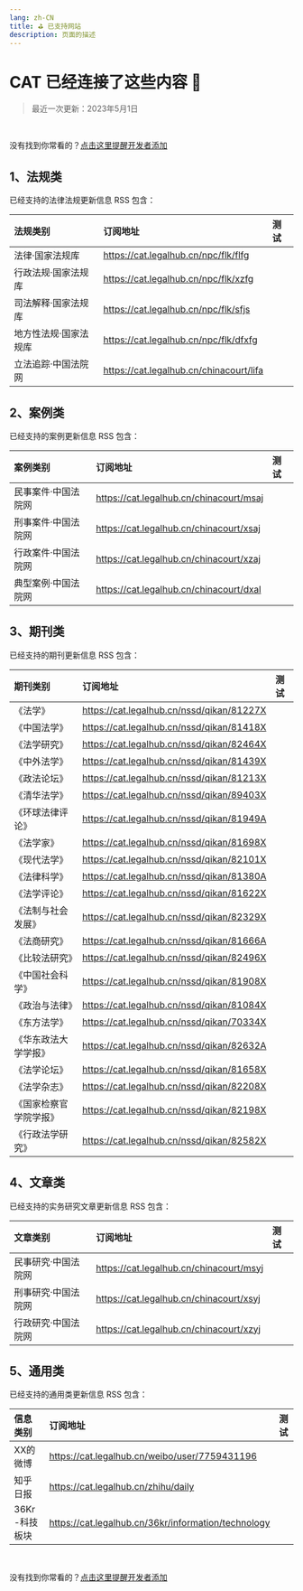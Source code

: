 ```yaml
---
lang: zh-CN
title: ⛳️ 已支持网站
description: 页面的描述
---
```


# CAT 已经连接了这些内容 🎉

> 最近一次更新：2023年5月1日

<br/>

没有找到你常看的？[点击这里提醒开发者添加](https://www.wjx.cn/vm/rvf994Z.aspx# )


## 1、法规类

已经支持的法律法规更新信息 RSS 包含：

| 法规类别              | 订阅地址                                | 测试                                        |
| :-------------------- | :-------------------------------------- | :------------------------------------------ |
| 法律·国家法规库       | https://cat.legalhub.cn/npc/flk/flfg    | [](https://cat.legalhub.cn/npc/flk/flfg)    |
| 行政法规·国家法规库   | https://cat.legalhub.cn/npc/flk/xzfg    | [](https://cat.legalhub.cn/npc/flk/xzfg)    |
| 司法解释·国家法规库   | https://cat.legalhub.cn/npc/flk/sfjs    | [](https://cat.legalhub.cn/npc/flk/sfjs)    |
| 地方性法规·国家法规库 | https://cat.legalhub.cn/npc/flk/dfxfg   | [](https://cat.legalhub.cn/npc/flk/dfxfg)   |
| 立法追踪·中国法院网   | https://cat.legalhub.cn/chinacourt/lifa | [](https://cat.legalhub.cn/chinacourt/lifa) |

## 2、案例类

已经支持的案例更新信息 RSS 包含：

| 案例类别     | 订阅地址                                | 测试                                        |
| :------------------ | :--------------------------------------- | :------------------------------------------- |
| 民事案件·中国法院网 | https://cat.legalhub.cn/chinacourt/msaj | [](https://cat.legalhub.cn/chinacourt/msaj) |
| 刑事案件·中国法院网 | https://cat.legalhub.cn/chinacourt/xsaj | [](https://cat.legalhub.cn/chinacourt/xsaj) |
| 行政案件·中国法院网 | https://cat.legalhub.cn/chinacourt/xzaj | [](https://cat.legalhub.cn/chinacourt/xzaj) |
| 典型案例·中国法院网 | https://cat.legalhub.cn/chinacourt/dxal | [](https://cat.legalhub.cn/chinacourt/dxal) |



## 3、期刊类

已经支持的期刊更新信息 RSS 包含：

| 期刊类别               | 订阅地址                                  | 测试                                          |
| :--------------------- | :---------------------------------------- | :-------------------------------------------- |
| 《法学》               | https://cat.legalhub.cn/nssd/qikan/81227X | [](https://cat.legalhub.cn/nssd/qikan/81227X) |
| 《中国法学》           | https://cat.legalhub.cn/nssd/qikan/81418X | [](https://cat.legalhub.cn/nssd/qikan/81418X) |
| 《法学研究》           | https://cat.legalhub.cn/nssd/qikan/82464X | [](https://cat.legalhub.cn/nssd/qikan/82464X) |
| 《中外法学》           | https://cat.legalhub.cn/nssd/qikan/81439X | [](https://cat.legalhub.cn/nssd/qikan/81439X) |
| 《政法论坛》           | https://cat.legalhub.cn/nssd/qikan/81213X | [](https://cat.legalhub.cn/nssd/qikan/81213X) |
| 《清华法学》           | https://cat.legalhub.cn/nssd/qikan/89403X | [](https://cat.legalhub.cn/nssd/qikan/89403X) |
| 《环球法律评论》       | https://cat.legalhub.cn/nssd/qikan/81949A | [](https://cat.legalhub.cn/nssd/qikan/81949A) |
| 《法学家》             | https://cat.legalhub.cn/nssd/qikan/81698X | [](https://cat.legalhub.cn/nssd/qikan/81698X) |
| 《现代法学》           | https://cat.legalhub.cn/nssd/qikan/82101X | [](https://cat.legalhub.cn/nssd/qikan/82101X) |
| 《法律科学》           | https://cat.legalhub.cn/nssd/qikan/81380A | [](https://cat.legalhub.cn/nssd/qikan/81380A) |
| 《法学评论》           | https://cat.legalhub.cn/nssd/qikan/81622X | [](https://cat.legalhub.cn/nssd/qikan/81622X) |
| 《法制与社会发展》     | https://cat.legalhub.cn/nssd/qikan/82329X | [](https://cat.legalhub.cn/nssd/qikan/82329X) |
| 《法商研究》           | https://cat.legalhub.cn/nssd/qikan/81666A | [](https://cat.legalhub.cn/nssd/qikan/81666A) |
| 《比较法研究》         | https://cat.legalhub.cn/nssd/qikan/82496X | [](https://cat.legalhub.cn/nssd/qikan/82496X) |
| 《中国社会科学》       | https://cat.legalhub.cn/nssd/qikan/81908X | [](https://cat.legalhub.cn/nssd/qikan/81908X) |
| 《政治与法律》         | https://cat.legalhub.cn/nssd/qikan/81084X | [](https://cat.legalhub.cn/nssd/qikan/81084X) |
| 《东方法学》           | https://cat.legalhub.cn/nssd/qikan/70334X | [](https://cat.legalhub.cn/nssd/qikan/70334X) |
| 《华东政法大学学报》   | https://cat.legalhub.cn/nssd/qikan/82632A | [](https://cat.legalhub.cn/nssd/qikan/82632A) |
| 《法学论坛》           | https://cat.legalhub.cn/nssd/qikan/81658X | [](https://cat.legalhub.cn/nssd/qikan/81658X) |
| 《法学杂志》           | https://cat.legalhub.cn/nssd/qikan/82208X | [](https://cat.legalhub.cn/nssd/qikan/82208X) |
| 《国家检察官学院学报》 | https://cat.legalhub.cn/nssd/qikan/82198X | [](https://cat.legalhub.cn/nssd/qikan/82198X) |
| 《行政法学研究》       | https://cat.legalhub.cn/nssd/qikan/82582X | [](https://cat.legalhub.cn/nssd/qikan/82582X) |



## 4、文章类

已经支持的实务研究文章更新信息 RSS 包含：

| 文章类别            | 订阅地址                                | 测试                                        |
| :------------------ | :-------------------------------------- | :------------------------------------------ |
| 民事研究·中国法院网 | https://cat.legalhub.cn/chinacourt/msyj | [](https://cat.legalhub.cn/chinacourt/msyj) |
| 刑事研究·中国法院网 | https://cat.legalhub.cn/chinacourt/xsyj | [](https://cat.legalhub.cn/chinacourt/xsyj) |
| 行政研究·中国法院网 | https://cat.legalhub.cn/chinacourt/xzyj | [](https://cat.legalhub.cn/chinacourt/xzyj) |





## 5、通用类

已经支持的通用类更新信息 RSS 包含：

| 信息类别       | 订阅地址                                            | 测试                                                    |
| :------------- | :-------------------------------------------------- | :------------------------------------------------------ |
| XX的微博       | https://cat.legalhub.cn/weibo/user/7759431196       | [](https://cat.legalhub.cn/weibo/user/7759431196)       |
| 知乎日报       | https://cat.legalhub.cn/zhihu/daily                 | [](https://cat.legalhub.cn/zhihu/daily)                 |
| 36Kr -科技板块 | https://cat.legalhub.cn/36kr/information/technology | [](https://cat.legalhub.cn/36kr/information/technology) |



<br/>

没有找到你常看的？[点击这里提醒开发者添加](https://www.wjx.cn/vm/rvf994Z.aspx# )